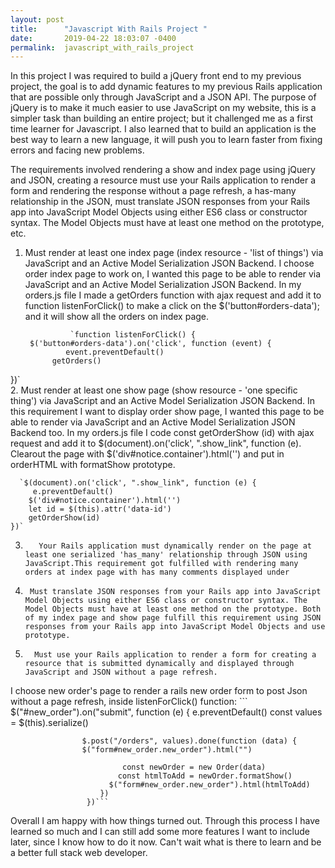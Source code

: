 ```yaml
---
layout: post
title:      "Javascript With Rails Project "
date:       2019-04-22 18:03:07 -0400
permalink:  javascript_with_rails_project
---
```


   In this project I was required to build a jQuery front end to my previous project, the goal is to add dynamic features to my previous Rails application that are possible only through JavaScript and a JSON API. The purpose of jQuery is to make it much easier to use JavaScript on my website, this is a simpler task than building an entire project; but it challenged me as a first time learner for Javascript. I also learned that to build an application is the best way to learn a new language, it will push you to learn faster from fixing errors and facing new problems.  

  The requirements involved rendering a show and index page using jQuery and JSON, creating a resource must use your Rails application to render a form and rendering the response without a page refresh, a has-many relationship in the JSON, must translate JSON responses from your Rails app into JavaScript Model Objects using either ES6 class or constructor syntax. The Model Objects must have at least one method on the prototype, etc.

1. Must render at least one index page (index resource - 'list of things') via JavaScript and an Active Model Serialization JSON Backend.
I choose order index page to work on, I wanted this page to be able to render via JavaScript and an Active Model Serialization JSON Backend. In my orders.js file I made a getOrders function with ajax request and add it to function listenForClick() to make a click on the $('button#orders-data'); and it will show all the orders on index page.

				 `function listenForClick() {
		$('button#orders-data').on('click', function (event) {
				event.preventDefault()
			 getOrders()
  })`	
2.  Must render at least one show page (show resource - 'one specific thing') via JavaScript and an Active Model Serialization JSON Backend.
 In this requirement I want to display order show page, I wanted this page to be able to render via JavaScript and an Active Model Serialization JSON Backend too. In my orders.js file I code  const getOrderShow (id) with ajax request and add it to $(document).on('click', ".show_link", function (e). Clearout the page with $('div#notice.container').html('') and put in orderHTML with formatShow prototype.   
 
      `$(document).on('click', ".show_link", function (e) {
         e.preventDefault()
        $('div#notice.container').html('')
        let id = $(this).attr('data-id')
        getOrderShow(id)
    })`
3.        Your Rails application must dynamically render on the page at least one serialized 'has_many' relationship through JSON using JavaScript.This requirement got fulfilled with rendering many orders at index page with has many comments displayed under
4.      Must translate JSON responses from your Rails app into JavaScript Model Objects using either ES6 class or constructor syntax. The Model Objects must have at least one method on the prototype. Both of my index page and show page fulfill this requirement using JSON responses from your Rails app into JavaScript Model Objects and use prototype.
5.       Must use your Rails application to render a form for creating a resource that is submitted dynamically and displayed through JavaScript and JSON without a page refresh. 
I choose new order's page to render a rails new order form to post Json without a page refresh, inside listenForClick() function:
                 ```                                                      
                   $("#new_order").on("submit", function (e) {
                        e.preventDefault()
                         const values = $(this).serialize()

                    $.post("/orders", values).done(function (data) {
                    $("form#new_order.new_order").html("")
						
                             const newOrder = new Order(data)
                            const htmlToAdd = newOrder.formatShow()
                          $("form#new_order.new_order").html(htmlToAdd)
			         	})
                     })```
 Overall I am happy with how things turned out. Through this process I have learned so much and I can still add some more features I want to include later, since I know how to do it now. Can't wait what is there to learn and be a better full stack web developer. 	
							


